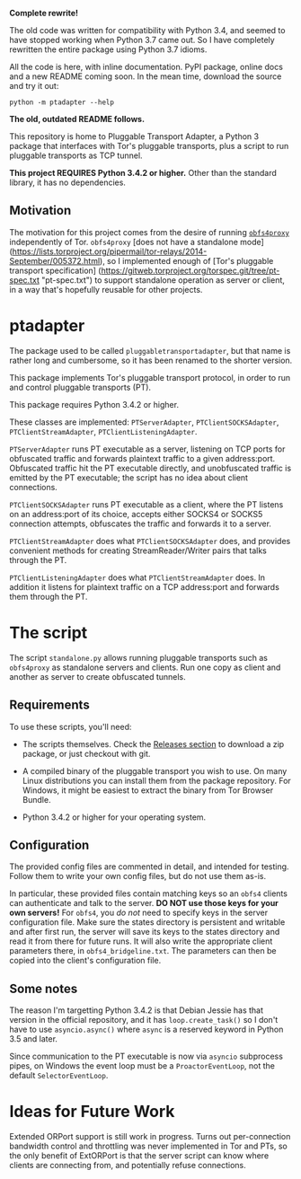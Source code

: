 **Complete rewrite!**

The old code was written for compatibility with Python 3.4, and seemed
to have stopped working when Python 3.7 came out. So I have completely
rewritten the entire package using Python 3.7 idioms.

All the code is here, with inline documentation. PyPI package,
online docs and a new README coming soon. In the mean time, download
the source and try it out:

```
python -m ptadapter --help
```

**The old, outdated README follows.**



This repository is home to Pluggable Transport Adapter, a Python 3 package that
interfaces with Tor's pluggable transports, plus a script to run pluggable 
transports as TCP tunnel.

**This project REQUIRES Python 3.4.2 or higher.** Other than the standard 
library, it has no dependencies.

## Motivation
The motivation for this project comes from the desire of running 
[`obfs4proxy`](https://github.com/Yawning/obfs4/tree/master/obfs4proxy) 
independently of Tor. `obfs4proxy` [does not have a standalone mode]
(https://lists.torproject.org/pipermail/tor-relays/2014-September/005372.html), 
so I implemented enough of [Tor's pluggable transport specification]
(https://gitweb.torproject.org/torspec.git/tree/pt-spec.txt "pt-spec.txt") to 
support standalone operation as server or client, in a way that's hopefully 
reusable for other projects.

# ptadapter

The package used to be called `pluggabletransportadapter`, but that name is 
rather long and cumbersome, so it has been renamed to the shorter version.

This package implements Tor's pluggable transport protocol, in order to run 
and control pluggable transports (PT).

This package requires Python 3.4.2 or higher.

These classes are implemented: `PTServerAdapter`, `PTClientSOCKSAdapter`, 
`PTClientStreamAdapter`, `PTClientListeningAdapter`.

`PTServerAdapter` runs PT executable as a server, listening on TCP ports for 
obfuscated traffic and forwards plaintext traffic to a given address:port. 
Obfuscated traffic hit the PT executable directly, and unobfuscated traffic
is emitted by the PT executable; the script has no idea about client 
connections.

`PTClientSOCKSAdapter` runs PT executable as a client, where the PT listens on 
an address:port of its choice, accepts either SOCKS4 or SOCKS5 connection 
attempts, obfuscates the traffic and forwards it to a server.

`PTClientStreamAdapter` does what `PTClientSOCKSAdapter` does, and provides 
convenient methods for creating StreamReader/Writer pairs that talks through the
PT.

`PTClientListeningAdapter` does what `PTClientStreamAdapter` does. In addition
it listens for plaintext traffic on a TCP address:port and forwards them 
through the PT.

# The script

The script `standalone.py` allows running pluggable transports such as 
`obfs4proxy` as standalone servers and clients. Run one copy as client and
another as server to create obfuscated tunnels.

## Requirements

To use these scripts, you'll need:

* The scripts themselves. Check the
[Releases section](https://github.com/twisteroidambassador/pluggabletransportadapter/releases)
to download a zip package, or just checkout with git.

* A compiled binary of the pluggable transport you wish to use. On many Linux
distributions you can install them from the package repository. For Windows, it
might be easiest to extract the binary from Tor Browser Bundle.

* Python 3.4.2 or higher for your operating system.

## Configuration

The provided config files are commented in detail, and intended for testing.
Follow them to write your own config files, but do not use them as-is.

In particular, these provided files contain
matching keys so an `obfs4` clients can authenticate and talk to the server. 
**DO NOT use those keys for your own servers!** For `obfs4`, you *do not* need to
specify keys in the server configuration file. Make sure the states directory is
persistent and writable and after first run, the server will save its keys to the
states directory and read it from there for future runs. It will also write the
appropriate client parameters there, in `obfs4_bridgeline.txt`. The parameters
can then be copied into the client's configuration file.

## Some notes

The reason I'm targetting Python 3.4.2 is that Debian Jessie has that version
in the official repository, and it has `loop.create_task()` so I don't have to
use `asyncio.async()` where `async` is a reserved keyword in Python 3.5 and 
later.

Since communication to the PT executable is now via `asyncio` subprocess pipes,
on Windows the event loop must be a `ProactorEventLoop`, not the default 
`SelectorEventLoop`.

# Ideas for Future Work

Extended ORPort support is still work in progress. Turns out per-connection
bandwidth control and throttling was never implemented in Tor and PTs, so the
only benefit of ExtORPort is that the server script can know where clients are 
connecting from, and potentially refuse connections.
